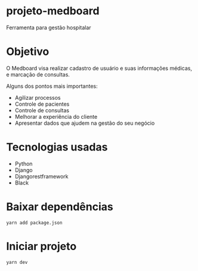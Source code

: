 # projeto-medboard
Ferramenta para gestão hospitalar 

# Objetivo
O Medboard visa realizar cadastro de usuário e suas informações médicas, 
e marcação de consultas.


Alguns dos pontos mais importantes:
* Agilizar processos
* Controle de pacientes
* Controle de consultas
* Melhorar a experiência do cliente
* Apresentar dados que ajudem na gestão do seu negócio


# Tecnologias usadas

  * Python
  * Django
  * Djangorestframework
  * Black

# Baixar dependências 
````
yarn add package.json
````

# Iniciar projeto
````
yarn dev
````
